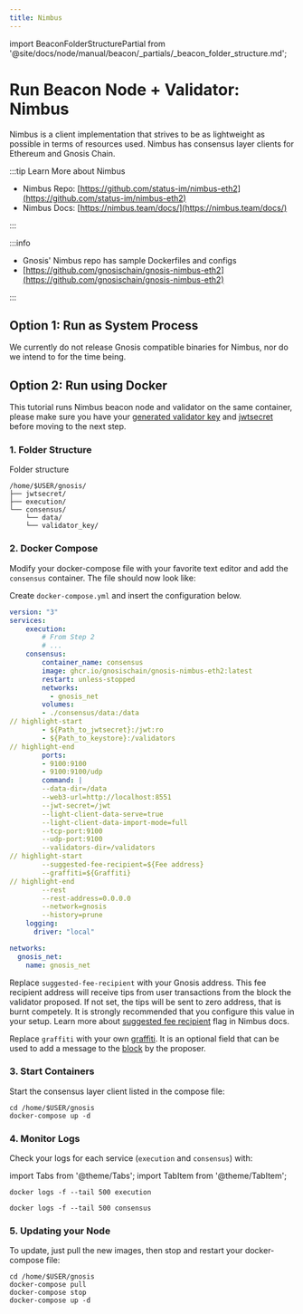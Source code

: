 ```yaml
---
title: Nimbus
---
```

import BeaconFolderStructurePartial from '@site/docs/node/manual/beacon/\_partials/\_beacon_folder_structure.md';

# Run Beacon Node + Validator: Nimbus

Nimbus is a client implementation that strives to be as lightweight as possible in terms of resources used. Nimbus has consensus layer clients for Ethereum and Gnosis Chain.

:::tip Learn More about Nimbus

- Nimbus Repo: [https://github.com/status-im/nimbus-eth2](https://github.com/status-im/nimbus-eth2)
- Nimbus Docs: [https://nimbus.team/docs/](https://nimbus.team/docs/)

:::

:::info

- Gnosis' Nimbus repo has sample Dockerfiles and configs
- [https://github.com/gnosischain/gnosis-nimbus-eth2](https://github.com/gnosischain/gnosis-nimbus-eth2)

:::

## Option 1: Run as System Process

We currently do not release Gnosis compatible binaries for Nimbus, nor do we intend to for the time being.

## Option 2: Run using Docker

This tutorial runs Nimbus beacon node and validator on the same container, please make sure you have your [generated validator key](../README.md#step-4a-generate-validator-keys) and [jwtsecret](../README.md#step-1-configure-server) before moving to the next step.

### 1. Folder Structure

Folder structure

```shell
/home/$USER/gnosis/
├── jwtsecret/
├── execution/
└── consensus/
    └── data/
    └── validator_key/
```

### 2. Docker Compose

Modify your docker-compose file with your favorite text editor and add the `consensus` container. The file should now look like:

Create `docker-compose.yml` and insert the configuration below.

```yaml title="/home/$USER/gnosis/docker-compose.yml" showLineNumbers
version: "3"
services:
    execution:
        # From Step 2
        # ...
    consensus:
        container_name: consensus
        image: ghcr.io/gnosischain/gnosis-nimbus-eth2:latest
        restart: unless-stopped
        networks:
          - gnosis_net
        volumes:
        - ./consensus/data:/data
// highlight-start
        - ${Path_to_jwtsecret}:/jwt:ro
        - ${Path_to_keystore}:/validators
// highlight-end
        ports:
        - 9100:9100
        - 9100:9100/udp
        command: |
        --data-dir=/data
        --web3-url=http://localhost:8551
        --jwt-secret=/jwt
        --light-client-data-serve=true
        --light-client-data-import-mode=full
        --tcp-port:9100
        --udp-port:9100
        --validators-dir=/validators
// highlight-start
        --suggested-fee-recipient=${Fee address}
        --graffiti=${Graffiti}
// highlight-end
        --rest
        --rest-address=0.0.0.0
        --network=gnosis
        --history=prune
    logging:
      driver: "local"

networks:
  gnosis_net:
    name: gnosis_net
```

Replace `suggested-fee-recipient` with your Gnosis address. This fee recipient address will receive tips from user transactions from the block the validator proposed. If not set, the tips will be sent to zero address, that is burnt competely. It is strongly recommended that you configure this value in your setup. Learn more about [suggested fee recipient](https://nimbus.guide/suggested-fee-recipient.html) flag in Nimbus docs.

Replace `graffiti` with your own [graffiti](https://nimbus.guide/graffiti.html). It is an optional field that can be used to add a message to the [block](https://ethereum.org/en/developers/docs/blocks/) by the proposer.

### 3. Start Containers

Start the consensus layer client listed in the compose file:

```shell
cd /home/$USER/gnosis
docker-compose up -d
```

### 4. Monitor Logs

Check your logs for each service (`execution` and `consensus`) with:

import Tabs from '@theme/Tabs';
import TabItem from '@theme/TabItem';

<Tabs>
  <TabItem value="execution" label="execution" default>

```shell
docker logs -f --tail 500 execution
```

  </TabItem>
  <TabItem value="consensus" label="consensus">

```shell
docker logs -f --tail 500 consensus
```

  </TabItem>
</Tabs>

### 5. Updating your Node

To update, just pull the new images, then stop and restart your docker-compose file:

```shell
cd /home/$USER/gnosis
docker-compose pull
docker-compose stop
docker-compose up -d
```
